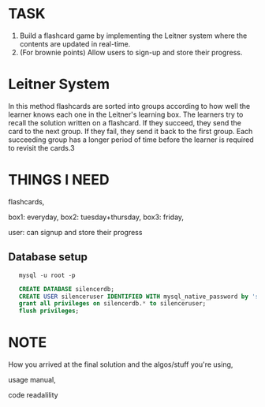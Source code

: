 # TASK

1. Build a flashcard game by implementing the Leitner system where the contents are updated in real-time.
2. (For brownie points) Allow users to sign-up and store their progress.

# Leitner System

In this method flashcards are sorted into groups according to how well the learner knows each one in the Leitner's learning box. The learners try to recall the solution written on a flashcard. If they succeed, they send the card to the next group. If they fail, they send it back to the first group. Each succeeding group has a longer period of time before the learner is required to revisit the cards.3

# THINGS I NEED

flashcards,

box1: everyday,
box2: tuesday+thursday,
box3: friday,

user: can signup and store their progress

## Database setup

```shell
   mysql -u root -p
```

```sql
   CREATE DATABASE silencerdb;
   CREATE USER silenceruser IDENTIFIED WITH mysql_native_password by 'silencerpass';
   grant all privileges on silencerdb.* to silenceruser;
   flush privileges;
```

# NOTE

How you arrived at the final solution and the algos/stuff you're using,

usage manual,

code readalility
